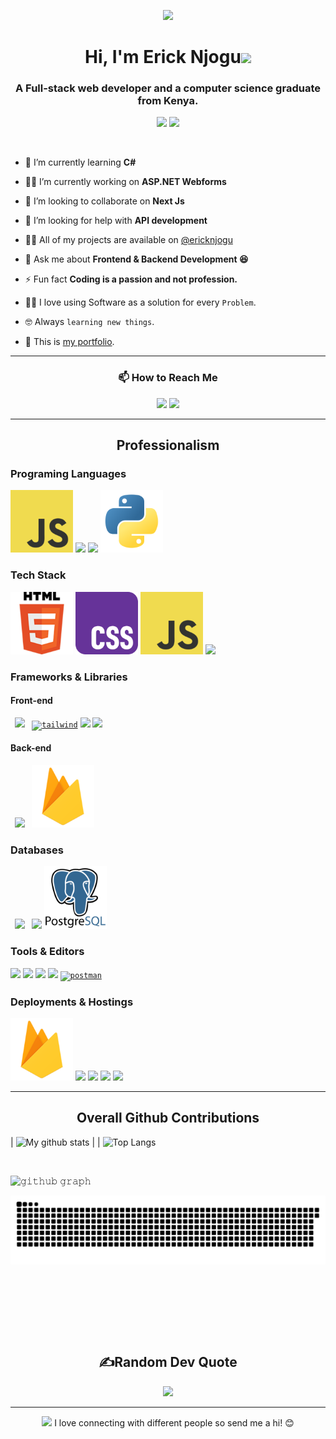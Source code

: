 
 
<p align="center">
  <img style="width:8rem; height:auto" src="https://cdn.dribbble.com/users/1787323/screenshots/10091971/media/d43c019bfeff34be8816481e843ea8c1.png"/>
</p>

<h1 align="center">Hi, I'm Erick Njogu<img width="30px" src="https://raw.githubusercontent.com/iampavangandhi/iampavangandhi/master/gifs/Hi.gif"></h1>
<h3 font-size="20" align="center">A Full-stack web developer and a computer science graduate from Kenya.</h3>
<p align="center">
<!-- <img src="https://img.shields.io/badge/Age-25-blue" /> -->
  <img src="https://img.shields.io/badge/Focus-Full Stack Development-blue" />
  <img src="https://img.shields.io/badge/Lives-Nairobi Kenya-blue" />
 
</p>
<br/>


- 🌱 I’m currently learning **C#**

- 👨‍💻 I’m currently working on **ASP.NET Webforms** 

- 👯 I’m looking to collaborate on **Next Js**

- 🤝 I’m looking for help with **API development**

- 👨‍💻 All of my projects are available on [@ericknjogu](https://github.com/ericknjogu)

- 💬 Ask me about **Frontend & Backend Development 😆**

- ⚡ Fun fact **Coding is a passion and not profession.**
- :technologist: I love using Software as a solution for every `Problem`.
- :nerd_face: Always `learning new things`.
- :thinking:  This is [my portfolio](https://ericknjoguportfolio.vercel.app).

---
<div align="center"> 
<h3>📫 How to Reach Me</h3>
  <a href="https://www.linkedin.com/in/ericknjogu target="_blank"><img src="https://img.shields.io/badge/-LinkedIn-%230077B5?style=for-the-badge&logo=linkedin&logoColor=white" target="_blank"></a> 
  <a href="mailto:njoguerick3@gmail.com"><img src="https://img.shields.io/badge/-Gmail-%23333?style=for-the-badge&logo=gmail&logoColor=white" target="_blank"></a>
  
</div> 


---
 <h2 align="center">Professionalism</h2>
 <h3>Programing Languages</h3>

 <code><img height="100" src="https://raw.githubusercontent.com/github/explore/80688e429a7d4ef2fca1e82350fe8e3517d3494d/topics/javascript/javascript.png"></code>
 <code><img height="100" src="https://cdn.iconscout.com/icon/free/png-512/free-c-icon-download-in-svg-png-gif-file-formats--logo-programming-languages-frameworks-technology-and-pack-seo-web-icons-7694076.png?f=webp&w=512"></code>
<code><img height="100" src="https://e7.pngegg.com/pngimages/46/626/png-clipart-c-logo-the-c-programming-language-computer-icons-computer-programming-source-code-programming-miscellaneous-template.png"></code>
<code><img height="100" src="https://raw.githubusercontent.com/github/explore/80688e429a7d4ef2fca1e82350fe8e3517d3494d/topics/python/python.png"></code>
 <h3>Tech Stack</h3>
 <code><img height="100" src="https://raw.githubusercontent.com/github/explore/80688e429a7d4ef2fca1e82350fe8e3517d3494d/topics/html/html.png"></code>
 <code><img height="100" src="https://raw.githubusercontent.com/github/explore/80688e429a7d4ef2fca1e82350fe8e3517d3494d/topics/css/css.png"></code>
 <code><img height="100" src="https://raw.githubusercontent.com/github/explore/80688e429a7d4ef2fca1e82350fe8e3517d3494d/topics/javascript/javascript.png"></code>
 <code><img height="100" src="https://www.0xkishan.com/_next/image?url=%2Fblogs%2Fnextjs%2Fhero.png&w=1920&q=75"></code>
 <h3>Frameworks & Libraries</h3>
 <h4>Front-end</h4>
 <code> <img height="80" src="https://www.vectorlogo.zone/logos/reactjs/reactjs-ar21.svg"> </code>
 <code><a href="https://tailwindcss.com/" target="_blank"><img src="https://www.vectorlogo.zone/logos/tailwindcss/tailwindcss-icon.svg" alt="tailwind" height="100"/></a></code>   
 <code><img height="80" src="https://upload.wikimedia.org/wikipedia/commons/thumb/b/b2/Bootstrap_logo.svg/1024px-Bootstrap_logo.svg.png"></code>
 <code><img height="80" src="https://w7.pngwing.com/pngs/761/513/png-transparent-material-ui-logo-thumbnail.png"></code>
 <h4>Back-end</h4>
 <code> <img height="80" src="https://www.vectorlogo.zone/logos/nodejs/nodejs-ar21.svg"> </code>
 <code><img height="100" src="https://raw.githubusercontent.com/github/explore/80688e429a7d4ef2fca1e82350fe8e3517d3494d/topics/firebase/firebase.png"></code>
 
 <h3>Databases</h3>
  <code> <img height="80" src="https://www.vectorlogo.zone/logos/mysql/mysql-ar21.svg"> </code>
  <code><img height="100" src="https://cdn.iconscout.com/icon/free/png-512/mongodb-3-1175138.png"></code>
  <code><a href="https://www.postgresql.org" target="_blank"><img src="https://raw.githubusercontent.com/devicons/devicon/master/icons/postgresql/postgresql-original-wordmark.svg" alt="postgresql" height="100"/></a></code>
 <h3>Tools & Editors</h3>
 <code><img height="80" src="https://upload.wikimedia.org/wikipedia/commons/thumb/9/9a/Visual_Studio_Code_1.35_icon.svg/1024px-Visual_Studio_Code_1.35_icon.svg.png"></code>
 <code><img height="80" src="https://icons.iconarchive.com/icons/papirus-team/papirus-apps/512/visual-studio-code-insiders-icon.png"></code>
 <code><img height="80"  src="https://upload.wikimedia.org/wikipedia/commons/thumb/3/3f/Git_icon.svg/1024px-Git_icon.svg.png"></code>
<code><img height="80" src="https://upload.wikimedia.org/wikipedia/commons/thumb/a/ae/Github-desktop-logo-symbol.svg/1024px-Github-desktop-logo-symbol.svg.png"></code>
<code><a href="https://postman.com" target="_blank"><img src="https://www.vectorlogo.zone/logos/getpostman/getpostman-icon.svg" alt="postman"  height="80"/></a></code>


 <h3>Deployments & Hostings</h3>
 <code><img height="100" src="https://raw.githubusercontent.com/github/explore/80688e429a7d4ef2fca1e82350fe8e3517d3494d/topics/firebase/firebase.png"></code>
 <code><img height="100" src="https://logowik.com/content/uploads/images/vercel1868.jpg"></code>
 <code><img height="100" src="https://intellyx.com/wp-content/uploads/2019/08/Render-cloud-intellyx-BC-logo-300x157.png"></code>
 <code><img height="100" src="https://www.logo.wine/a/logo/Netlify/Netlify-Logo.wine.svg"></code>
 <code><img height="100" src="https://upload.wikimedia.org/wikipedia/commons/thumb/8/82/Hostinger_logo.png/600px-Hostinger_logo.png"></code>

---

 #### <h2 align="center">Overall Github Contributions </h2>
 | ![My github stats](https://github-readme-stats.vercel.app/api?username=ericknjogu&show_icons=true&theme=tokyonight) | 
| ![Top Langs](https://github-readme-stats.vercel.app/api/top-langs/?username=ericknjogu&theme=tokyonight)  

<br>

![𝚐𝚒𝚝𝚑𝚞𝚋 𝚐𝚛𝚊𝚙𝚑](https://github-readme-activity-graph.vercel.app/graph?username=ericknjogu&theme=react-dark&hide_border=true&area=true)
 
  
![𝙶𝚒𝚝𝚑𝚞𝚋 𝙲𝚘𝚗𝚝𝚛𝚒𝚋𝚞𝚝𝚒𝚘𝚗 𝙶𝚛𝚊𝚙𝚑](https://github.com/GovindSingh9447/GovindSingh9447/blob/main/github-contribution-grid-snake.svg)

<br/>


<br> <br>
---
<div align="center">
	
### <h2>✍️Random Dev Quote</h2>
![](https://quotes-github-readme.vercel.app/api?type=horizontal&theme=merko)
</div>

---

<p align="center">
<img style="width:2rem; height:auto" src="https://user-images.githubusercontent.com/87925630/210402743-1c31cb92-50fc-4a51-86ff-05b6c002399a.gif"/> I love connecting with different people so send me a hi! 😊	
</p>


